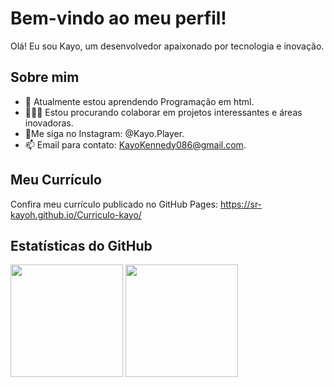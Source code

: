 # Bem-vindo ao meu perfil!

Olá! Eu sou Kayo, um desenvolvedor apaixonado por tecnologia e inovação.

## Sobre mim
- 🌱 Atualmente estou aprendendo Programação em html.
- 👨🏼‍🚀 Estou procurando colaborar em projetos interessantes e áreas inovadoras.
- 🐧Me siga no Instagram: @Kayo.Player.
- 📫 Email para contato: KayoKennedy086@gmail.com.

## Meu Currículo
Confira meu currículo publicado no GitHub Pages:
https://sr-kayoh.github.io/Curriculo-kayo/

## Estatísticas do GitHub
<img height="180em" src="https://github-readme-stats.vercel.app/api?username=Sr.Kayoh&show_icons=true&theme=dracula&include_all_commits=true&count_private=true"/>
<img height="180em" src="https://github-readme-stats-eight-theta.vercel.app/api/top-langs/?username=Sr.Kayoh&layout=compact&langs_count=8&theme=algolia"/>
